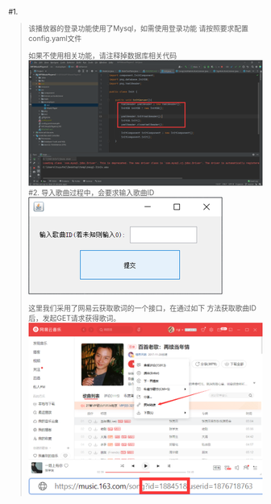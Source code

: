 #1.
> 该播放器的登录功能使用了Mysql，如需使用登录功能
> 请按照要求配置config.yaml文件
> 
>如果不使用相关功能，请注释掉数据库相关代码
> ![](resource/1.png)
#2.
>导入歌曲过程中，会要求输入歌曲ID
> ![](resource/2.png)
> 
> 这里我们采用了网易云获取歌词的一个接口，在通过如下
> 方法获取歌曲ID后，发起GET请求获得歌词。
> ![](resource/3.png)
> ![](resource/4.png)

